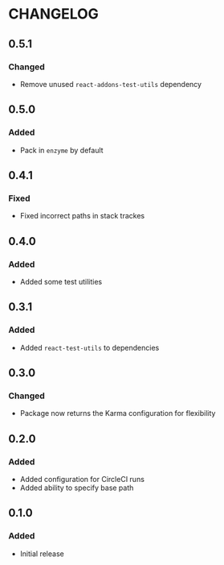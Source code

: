 # CHANGELOG

## 0.5.1
### Changed
- Remove unused `react-addons-test-utils` dependency

## 0.5.0
### Added
- Pack in `enzyme` by default

## 0.4.1
### Fixed
- Fixed incorrect paths in stack trackes

## 0.4.0
### Added
- Added some test utilities

## 0.3.1
### Added
- Added `react-test-utils` to dependencies

## 0.3.0
### Changed
- Package now returns the Karma configuration for flexibility

## 0.2.0
### Added
- Added configuration for CircleCI runs
- Added ability to specify base path

## 0.1.0
### Added
- Initial release
